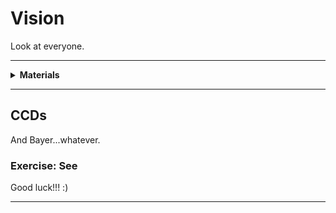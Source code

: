 # Vision

Look at everyone.

----

<details><summary><b>Materials</b></summary><p>

Contents|Description| # |Data|Link|
:-------|:----------|:-:|:--:|:--:|
Camera (RPiv2)|Raspberry Pi 8 MP camera|1|[-D-](_data/datasheets/rpi_camera_v2.pdf)|[-L-](https://uk.farnell.com/raspberry-pi/rpi-8mp-camera-board/raspberry-pi-camera-board-v2/dp/2510728)
Mount|Laser-cut camera mount|1|-|-

Required|Description| # |Box|
:-------|:----------|:-:|:-:|
Multimeter|(Sealy MM18) pocket digital multimeter|1|[white](/boxes/white/README.md)|

</p></details>

----

## CCDs

And Bayer...whatever.

### Exercise: See

Good luck!!! :)

----
